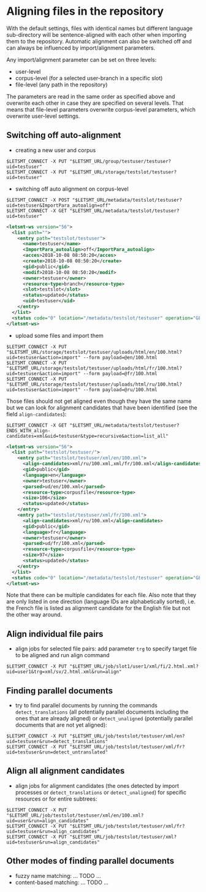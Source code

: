 
# Aligning files in the repository

With the default settings, files with identical names but different language sub-directory will be sentence-aligned with each other when importing them to the repository. Automatic alignment can also be switched off and can always be influenced by import/alignment parameters.

Any import/alignment parameter can be set on three levels:
* user-level
* corpus-level (for a selected user-branch in a specific slot)
* file-level (any path in the repository)

The parameters are read in the same order as specified above and overwrite each other in case they are specified on several levels. That means that file-level parameters overwrite corpus-level parameters, which overwrite user-level settings.


## Switching off auto-alignment


* creating a new user and corpus

```
$LETSMT_CONNECT -X PUT "$LETSMT_URL/group/testuser/testuser?uid=testuser"
$LETSMT_CONNECT -X PUT "$LETSMT_URL/storage/testslot/testuser?uid=testuser"
```

* switching off auto alignment on corpus-level

```
$LETSMT_CONNECT -X POST "$LETSMT_URL/metadata/testslot/testuser?uid=testuser&ImportPara_autoalign=off"
$LETSMT_CONNECT -X GET "$LETSMT_URL/metadata/testslot/testuser?uid=testuser"
```
```xml
<letsmt-ws version="56">
  <list path="">
    <entry path="testslot/testuser">
      <name>testuser</name>
      <ImportPara_autoalign>off</ImportPara_autoalign>
      <acces>2018-10-08 08:50:20</acces>
      <create>2018-10-08 08:50:20</create>
      <gid>public</gid>
      <modif>2018-10-08 08:50:20</modif>
      <owner>testuser</owner>
      <resource-type>branch</resource-type>
      <slot>testslot</slot>
      <status>updated</status>
      <uid>testuser</uid>
    </entry>
  </list>
  <status code="0" location="/metadata/testslot/testuser" operation="GET" type="ok">Found matching path ID. Listing all of its properties</status>
</letsmt-ws>
```

* upload some files and import them

```
$LETSMT_CONNECT -X PUT "$LETSMT_URL/storage/testslot/testuser/uploads/html/en/100.html?uid=testuser&action=import" --form payload=@en/100.html
$LETSMT_CONNECT -X PUT "$LETSMT_URL/storage/testslot/testuser/uploads/html/fr/100.html?uid=testuser&action=import" --form payload=@fr/100.html
$LETSMT_CONNECT -X PUT "$LETSMT_URL/storage/testslot/testuser/uploads/html/ru/100.html?uid=testuser&action=import" --form payload=@ru/100.html
```

Those files should not get aligned even though they have the same name but we can look for alignment candidates that have been identified (see the field `align-candidates`):

```
$LETSMT_CONNECT -X GET "$LETSMT_URL/metadata/testslot/testuser?ENDS_WITH_align-candidates=xml&uid=testuser&type=recursive&action=list_all"
```
```xml
<letsmt-ws version="56">
  <list path="testslot/testuser/">
    <entry path="testslot/testuser/xml/en/100.xml">
      <align-candidates>xml/ru/100.xml,xml/fr/100.xml</align-candidates>
      <gid>public</gid>
      <language>en</language>
      <owner>testuser</owner>
      <parsed>ud/en/100.xml</parsed>
      <resource-type>corpusfile</resource-type>
      <size>106</size>
      <status>updated</status>
    </entry>
    <entry path="testslot/testuser/xml/fr/100.xml">
      <align-candidates>xml/ru/100.xml</align-candidates>
      <gid>public</gid>
      <language>fr</language>
      <owner>testuser</owner>
      <parsed>ud/fr/100.xml</parsed>
      <resource-type>corpusfile</resource-type>
      <size>97</size>
      <status>updated</status>
    </entry>
  </list>
  <status code="0" location="/metadata/testslot/testuser" operation="GET" type="ok">Found 2 matching entries</status>
</letsmt-ws>
```

Note that there can be multiple candidates for each file. Also note that they are only listed in one direction (language IDs are alphabetically sorted), i.e. the French file is listed as alignment candidate for the English file but not the other way around.


## Align individual file pairs

* align jobs for selected file pairs: add parameter `trg` to specify target file to be aligned and run align command

```
$LETSMT_CONNECT -X PUT "$LETSMT_URL/job/slot1/user1/xml/fi/2.html.xml?uid=user1&trg=xml/sv/2.html.xml&run=align"
```


## Finding parallel documents

* try to find parallel documents by running the commands `detect_translations` (all potentially parallel documents including the ones that are already aligned) or `detect_unaligned` (potentially parallel documents that are not yet aligned):

```
$LETSMT_CONNECT -X PUT "$LETSMT_URL/job/testslot/testuser/xml/en?uid=testuser&run=detect_translations"
$LETSMT_CONNECT -X PUT "$LETSMT_URL/job/testslot/testuser/xml/fr?uid=testuser&run=detect_untranslated"
```


## Align all alignment candidates


* align jobs for alignment candidates (the ones detected by import processes or `detect_translations` or `detect_unaligned`) for specific resources or for entire subtrees:

```
$LETSMT_CONNECT -X PUT "$LETSMT_URL/job/testslot/testuser/xml/en/100.xml?uid=user&run=align_candidates"
$LETSMT_CONNECT -X PUT "$LETSMT_URL/job/testslot/testuser/xml/fr?uid=testuser&run=align_candidates"
$LETSMT_CONNECT -X PUT "$LETSMT_URL/job/testslot/testuser/xml?uid=testuser&run=align_candidates"
```



## Other modes of finding parallel documents

* fuzzy name matching: ... TODO ...
* content-based matching: ... TODO ...